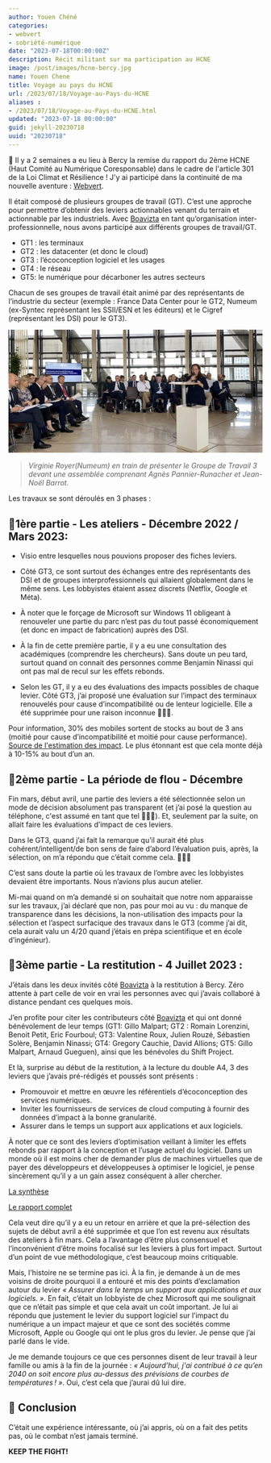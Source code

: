```yaml
---
author: Youen Chéné
categories:
- webvert
- sobriété-numérique
date: "2023-07-18T00:00:00Z"
description: Récit militant sur ma participation au HCNE
image: /post/images/hcne-bercy.jpg
name: Youen Chene
title: Voyage au pays du HCNE
url: /2023/07/18/Voyage-au-Pays-du-HCNE
aliases :
- /2023/07/18/Voyage-au-Pays-du-HCNE.html
updated: "2023-07-18 00:00:00"
guid: jekyll-20230718
uuid: "20230718"
---
```


📢 Il y a 2 semaines a eu lieu à Bercy la remise du rapport du 2ème HCNE (Haut Comité au Numérique Coresponsable) dans le cadre de l'article 301 de la Loi Climat et Résilience ! J'y ai participé dans la continuité de ma nouvelle aventure : [Webvert](https://www.lewebvert.fr/).

Il était composé de plusieurs groupes de travail (GT). C’est une approche pour permettre d’obtenir des leviers actionnables venant du terrain et actionnable par  les industriels. Avec [Boavizta](https://boavizta.org/) en tant qu’organisation inter-professionnelle, nous avons participé aux différents groupes de travail/GT.

- GT1 : les terminaux
- GT2 : les datacenter (et donc le cloud)
- GT3 : l’écoconception logiciel et les usages
- GT4 : le réseau
- GT5: le numérique pour décarboner les autres secteurs

Chacun de ses groupes de travail était animé par des représentants de l’industrie du secteur (exemple : France Data Center pour le GT2, Numeum (ex-Syntec représentant les SSII/ESN et les éditeurs) et le Cigref (représentant les DSI) pour le GT3).

![Virginie Royer(Numeum) en train de présenter le Groupe de Travail 3 devant une assemblée comprenant Agnès Pannier-Runacher et Jean-Noël Barrot.](/post/images/hcne-bercy.jpg)

> _Virginie Royer(Numeum) en train de présenter le Groupe de Travail 3 devant une assemblée comprenant Agnès Pannier-Runacher et Jean-Noël Barrot._


Les travaux se sont déroulés en 3 phases :

## 📓1ère partie - Les ateliers - Décembre 2022 / Mars 2023: 

- Visio entre lesquelles nous pouvions proposer des fiches leviers.

- Côté GT3, ce sont surtout des échanges entre des représentants des DSI et de groupes interprofessionnels qui allaient globalement dans le même sens. Les lobbyistes étaient assez discrets (Netflix, Google et Méta).
- À noter que le forçage de Microsoft sur Windows 11 obligeant à renouveler une partie du parc n’est pas du tout passé économiquement (et donc en impact de fabrication) auprès des DSI. 

- À la fin de cette première partie, il y a eu une consultation des académiques (comprendre les chercheurs). Sans doute un peu tard, surtout quand on connait des personnes comme Benjamin Ninassi qui ont pas mal de recul sur les effets rebonds.

- Selon les GT, il y a eu des évaluations des impacts possibles de chaque levier. Côté GT3, j’ai proposé une évaluation sur l’impact des terminaux renouvelés pour cause d’incompatibilité ou de lenteur logicielle. Elle a été supprimée pour une raison inconnue 🤷🏻‍♂️.

Pour information, 30% des mobiles sortent de stocks au bout de 3 ans (moitié pour cause d’incompatibilité et moitié pour cause performance). [Source de l'estimation des impact](https://www.sciencedirect.com/science/article/abs/pii/S0959652622038550?via%3Dihub). Le plus étonnant est que cela monte déjà à 10-15% au bout d’un an.

## 📓2ème partie - La période de flou - Décembre

Fin mars, début avril, une partie des leviers a été sélectionnée selon un mode de décision absolument pas transparent (et j’ai posé la question au téléphone, c'est assumé en tant que tel 🤷🏻‍♂️).
Et, seulement par la suite, on allait faire les évaluations d’impact de ces leviers.

Dans le GT3, quand j’ai fait la remarque qu’il aurait été plus cohérent/intelligent/de bon sens de faire d’abord l’évaluation puis, après, la sélection, on m’a répondu que c’était comme cela. 🤷🏻‍♂️

C’est sans doute la partie où les travaux de l’ombre avec les lobbyistes devaient être importants. Nous n’avions plus aucun atelier.

Mi-mai quand on m’a demandé si on souhaitait que notre nom apparaisse sur les travaux, j’ai déclaré que non, pas pour moi au vu : du manque de transparence dans les décisions, la non-utilisation des impacts pour la sélection et l’aspect surfacique des travaux dans le GT3 (comme j’ai dit, cela aurait valu un 4/20 quand j’étais en prépa scientifique et en école d’ingénieur).

## 📓3ème partie - La restitution - 4 Juillet 2023 :

J’étais dans les deux invités côté [Boavizta](https://boavizta.org/) à la restitution à Bercy. Zéro attente à part celle de voir en vrai les personnes avec qui j’avais collaboré à distance pendant ces quelques mois.

J’en profite pour citer les contributeurs côté [Boavizta](https://boavizta.org/) et qui ont donné bénévolement de leur temps (GT1: Gillo Malpart; GT2 : Romain Lorenzini, Benoit Petit, Eric Fourboul; GT3: Valentine Roux, Julien Rouzé, Sébastien Solère, Benjamin Ninassi; GT4:  Gregory Cauchie, David Allions; GT5: Gillo Malpart, Arnaud Gueguen), ainsi que les bénévoles du Shift Project.

Et là, surprise au début de la restitution, à la lecture du double A4, 3 des leviers que j’avais pré-rédigés et poussés sont présents : 
- Promouvoir et mettre en œuvre les référentiels d’écoconception des services numériques. 
- Inviter les fournisseurs de services de cloud computing à fournir des données d’impact à la bonne granularité. 
- Assurer dans le temps un support aux applications et aux logiciels.

À noter que ce sont des leviers d’optimisation veillant à limiter les effets rebonds par rapport à la conception et l’usage actuel du logiciel. Dans un monde où il est moins cher de demander plus de machines virtuelles que de payer des développeurs et développeuses à optimiser le logiciel, je pense sincèrement qu’il y a un gain assez conséquent à aller chercher.

[La synthèse](https://presse.economie.gouv.fr/download?id=113441&pn=1002%20bis%20-%20Synth%C3%A8se%20-%20Feuille%20de%20route%20de%20d%C3%A9carbonation%20du%20num%C3%A9rique-pdf)

[Le rapport complet](https://presse.economie.gouv.fr/download?id=113675&pn=1002%20-%20Proposition%20de%20feuille%20de%20route%20de%20d%C3%A9acarbonation%20du%20num%C3%A9rique%20-%20vJF-pdf)

Cela veut dire qu’il y a eu un retour en arrière et que la pré-sélection des sujets de début avril a été supprimée et que l’on est revenu aux résultats des ateliers à fin mars. Cela a l’avantage d’être plus consensuel et l’inconvénient d’être moins focalisé sur les leviers à plus fort impact. Surtout d’un point de vue méthodologique, c’est beaucoup moins critiquable.

Mais, l'histoire ne se termine pas ici. À la fin, je demande à un de mes voisins de droite pourquoi il a entouré et mis des points d’exclamation autour du levier _« Assurer dans le temps un support aux applications et aux logiciels. »_. En fait, c’était un lobbyiste de chez Microsoft qui me soulignait que ce n’était pas simple et que cela avait un coût important. Je lui ai répondu que justement le levier du support logiciel sur l’impact du numérique a un impact majeur et que ce sont des sociétés comme Microsoft, Apple ou Google qui ont le plus gros du levier. Je pense que j’ai parlé dans le vide. 

Je me demande toujours ce que ces personnes disent de leur travail à leur famille ou amis à la fin de la journée : _« Aujourd’hui, j'ai contribué à ce qu’en 2040 on soit encore plus au-dessus des prévisions de courbes de températures ! »_. Oui, c’est cela que j’aurai dû lui dire.

## 📓 Conclusion

C’était une expérience intéressante, où j’ai appris, où on a fait des petits pas, où le combat n’est jamais terminé.

**KEEP THE FIGHT!**
